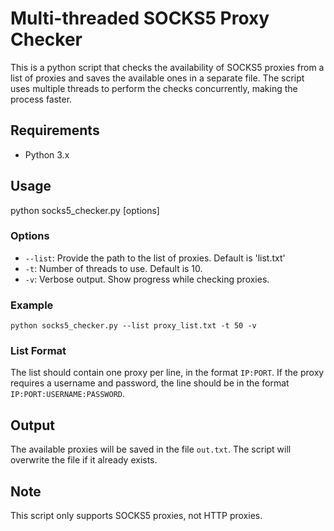 # Multi-threaded SOCKS5 Proxy Checker

This is a python script that checks the availability of SOCKS5 proxies from a list of proxies and saves the available ones in a separate file. The script uses multiple threads to perform the checks concurrently, making the process faster.

## Requirements
- Python 3.x

## Usage

python socks5_checker.py [options]


### Options
- `--list`: Provide the path to the list of proxies. Default is 'list.txt'
- `-t`: Number of threads to use. Default is 10.
- `-v`: Verbose output. Show progress while checking proxies.

### Example

`python socks5_checker.py --list proxy_list.txt -t 50 -v`

### List Format
The list should contain one proxy per line, in the format `IP:PORT`. If the proxy requires a username and password, the line should be in the format `IP:PORT:USERNAME:PASSWORD`.

## Output
The available proxies will be saved in the file `out.txt`. The script will overwrite the file if it already exists.

## Note
This script only supports SOCKS5 proxies, not HTTP proxies.
